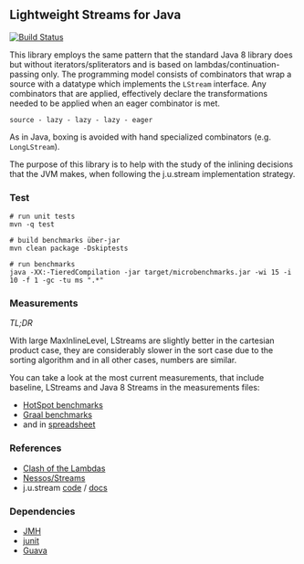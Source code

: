 ## Lightweight Streams for Java

[![Build Status](https://travis-ci.org/biboudis/lightweight-streams.svg?branch=master)](https://travis-ci.org/biboudis/lightweight-streams)

This library employs the same pattern that the standard Java 8 library does but
without iterators/spliterators and is based on lambdas/continuation-passing
only. The programming model consists of combinators that wrap a source with a
datatype which implements the ```LStream``` interface. Any combinators that
are applied, effectively declare the transformations needed to be applied when
an eager combinator is met. 

``` source - lazy - lazy - lazy - eager ```

As in Java, boxing is avoided with hand specialized
combinators (e.g. ```LongLStream```). 

The purpose of this library is to help with the study of the inlining decisions
that the JVM makes, when following the j.u.stream implementation strategy.

### Test
```shell 
# run unit tests
mvn -q test

# build benchmarks über-jar
mvn clean package -Dskiptests

# run benchmarks
java -XX:-TieredCompilation -jar target/microbenchmarks.jar -wi 15 -i 10 -f 1 -gc -tu ms ".*"
```
### Measurements
*TL;DR* 

With large MaxInlineLevel, LStreams are slightly better in the 
cartesian product case, they are considerably slower in the sort case 
due to the sorting algorithm and in all other cases, numbers are similar.

You can take a look at the most current measurements, that include baseline, 
LStreams and Java 8 Streams in the measurements files: 

* [HotSpot benchmarks](measurements-hotspot)
* [Graal benchmarks](measurements-graal)
* and in [spreadsheet](measurements.ods)
 
### References
* [Clash of the Lambdas](http://biboudis.github.io/clashofthelambdas/)
* [Nessos/Streams](https://github.com/nessos/Streams)
* j.u.stream [code](http://hg.openjdk.java.net/jdk9/jdk9/jdk/file/tip/src/java.base/share/classes/java/util/stream) / [docs](http://docs.oracle.com/javase/8/docs/api/java/util/stream/package-summary.html)

### Dependencies
* [JMH](http://openjdk.java.net/projects/code-tools/jmh/)
* [junit](http://junit.org/)
* [Guava](https://code.google.com/p/guava-libraries/)
